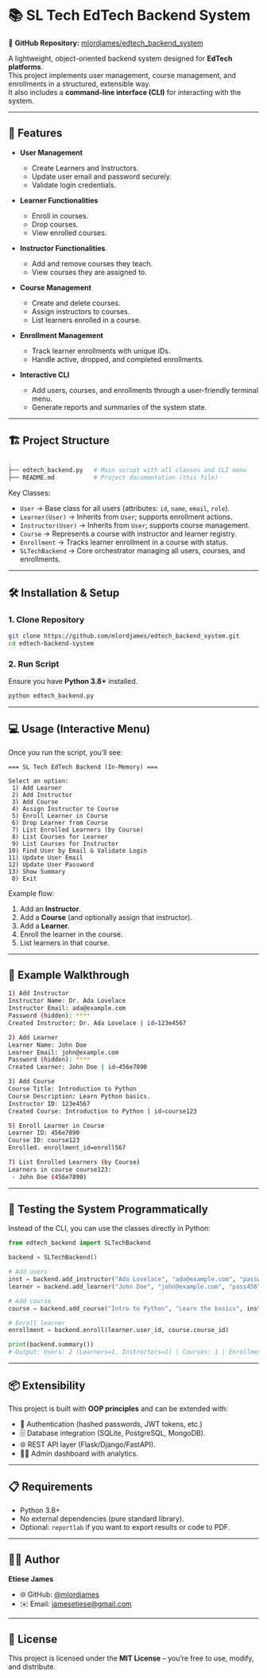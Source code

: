 # 📚 SL Tech EdTech Backend System

🔗 **GitHub Repository:** [mlordjames/edtech_backend_system](https://github.com/mlordjames/edtech_backend_system)

A lightweight, object-oriented backend system designed for **EdTech platforms**.  
This project implements user management, course management, and enrollments in a structured, extensible way.  
It also includes a **command-line interface (CLI)** for interacting with the system.

---

## 🚀 Features

- **User Management**
  - Create Learners and Instructors.
  - Update user email and password securely.
  - Validate login credentials.

- **Learner Functionalities**
  - Enroll in courses.
  - Drop courses.
  - View enrolled courses.

- **Instructor Functionalities**
  - Add and remove courses they teach.
  - View courses they are assigned to.

- **Course Management**
  - Create and delete courses.
  - Assign instructors to courses.
  - List learners enrolled in a course.

- **Enrollment Management**
  - Track learner enrollments with unique IDs.
  - Handle active, dropped, and completed enrollments.

- **Interactive CLI**
  - Add users, courses, and enrollments through a user-friendly terminal menu.
  - Generate reports and summaries of the system state.

---

## 🏗️ Project Structure

```bash
.
├── edtech_backend.py   # Main script with all classes and CLI menu
├── README.md           # Project documentation (this file)
```

Key Classes:
- `User` → Base class for all users (attributes: `id`, `name`, `email`, `role`).
- `Learner(User)` → Inherits from `User`; supports enrollment actions.
- `Instructor(User)` → Inherits from `User`; supports course management.
- `Course` → Represents a course with instructor and learner registry.
- `Enrollment` → Tracks learner enrollment in a course with status.
- `SLTechBackend` → Core orchestrator managing all users, courses, and enrollments.

---

## 🛠️ Installation & Setup

### 1. Clone Repository
```bash
git clone https://github.com/mlordjames/edtech_backend_system.git
cd edtech-backend-system
```

### 2. Run Script
Ensure you have **Python 3.8+** installed.

```bash
python edtech_backend.py
```

---

## 💻 Usage (Interactive Menu)

Once you run the script, you’ll see:

```
=== SL Tech EdTech Backend (In-Memory) ===

Select an option:
 1) Add Learner
 2) Add Instructor
 3) Add Course
 4) Assign Instructor to Course
 5) Enroll Learner in Course
 6) Drop Learner from Course
 7) List Enrolled Learners (by Course)
 8) List Courses for Learner
 9) List Courses for Instructor
10) Find User by Email & Validate Login
11) Update User Email
12) Update User Password
13) Show Summary
 0) Exit
```

Example flow:
1. Add an **Instructor**.  
2. Add a **Course** (and optionally assign that instructor).  
3. Add a **Learner**.  
4. Enroll the learner in the course.  
5. List learners in that course.  

---

## 📖 Example Walkthrough

```bash
1) Add Instructor
Instructor Name: Dr. Ada Lovelace
Instructor Email: ada@example.com
Password (hidden): ****
Created Instructor: Dr. Ada Lovelace | id=123e4567

2) Add Learner
Learner Name: John Doe
Learner Email: john@example.com
Password (hidden): ****
Created Learner: John Doe | id=456e7890

3) Add Course
Course Title: Introduction to Python
Course Description: Learn Python basics.
Instructor ID: 123e4567
Created Course: Introduction to Python | id=course123

5) Enroll Learner in Course
Learner ID: 456e7890
Course ID: course123
Enrolled. enrollment_id=enroll567

7) List Enrolled Learners (by Course)
Learners in course course123:
 - John Doe (456e7890)
```

---

## 🧪 Testing the System Programmatically

Instead of the CLI, you can use the classes directly in Python:

```python
from edtech_backend import SLTechBackend

backend = SLTechBackend()

# Add users
inst = backend.add_instructor("Ada Lovelace", "ada@example.com", "password123")
learner = backend.add_learner("John Doe", "john@example.com", "pass456")

# Add course
course = backend.add_course("Intro to Python", "Learn the basics", inst.user_id)

# Enroll learner
enrollment = backend.enroll(learner.user_id, course.course_id)

print(backend.summary())
# Output: Users: 2 (Learners=1, Instructors=1) | Courses: 1 | Enrollments: 1
```

---

## 📦 Extensibility

This project is built with **OOP principles** and can be extended with:
- 🔐 Authentication (hashed passwords, JWT tokens, etc.)
- 🗄️ Database integration (SQLite, PostgreSQL, MongoDB).
- 🌐 REST API layer (Flask/Django/FastAPI).
- 🧑‍💻 Admin dashboard with analytics.

---

## 📋 Requirements

- Python 3.8+
- No external dependencies (pure standard library).  
- Optional: `reportlab` if you want to export results or code to PDF.

---

## 👨‍💻 Author

**Etiese James**  
- 🌐 GitHub: [@mlordjames](https://github.com/mlordjames)  
- ✉️ Email: jamesetiese@gmail.com  

---

## 📜 License

This project is licensed under the **MIT License** – you’re free to use, modify, and distribute.
